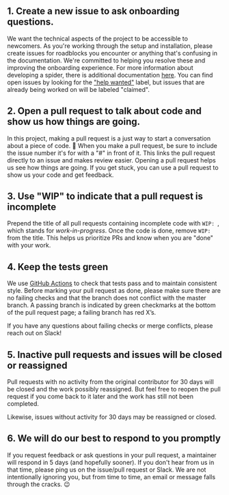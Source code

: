 ## 1. Create a new issue to ask onboarding questions.

We want the technical aspects of the project to be accessible to newcomers. As you're working through the setup and installation, please create issues for roadblocks you encounter or anything that's confusing in the documentation. We're committed to helping you resolve these and improving the onboarding experience. For more information about developing a spider, there is additional documentation [here](https://cityscrapers.org/docs/development/#contribute). You can find open issues by looking for the ["help wanted"](https://github.com/City-Bureau/city-scrapers/issues?q=is%3Aopen+is%3Aissue+label%3A%22help+wanted%22) label, but issues that are already being worked on will be labeled "claimed".

## 2. Open a pull request to talk about code and show us how things are going.

In this project, making a pull request is a just way to start a conversation about a piece of code. :slightly_smiling_face: When you make a pull request, be sure to include the issue number it's for with a "#" in front of it. This links the pull request directly to an issue and makes review easier. Opening a pull request helps us see how things are going. If you get stuck, you can use a pull request to show us your code and get feedback.

## 3. Use "WIP" to indicate that a pull request is incomplete

Prepend the title of all pull requests containing incomplete code with `WIP: `, which stands for *work-in-progress*. Once the code is done, remove `WIP: ` from the title. This helps us prioritize PRs and know when you are "done" with your work.

## 4. Keep the tests green

We use [GitHub Actions](https://github.com/features/actions) to check that tests pass and to maintain consistent style. Before marking your pull request as done, please make sure there are no failing checks and that the branch does not conflict with the master branch. A passing branch is indicated by green checkmarks at the bottom of the pull request page; a failing branch has red X’s.

If you have any questions about failing checks or merge conflicts, please reach out on Slack!

## 5. Inactive pull requests and issues will be closed or reassigned

Pull requests with no activity from the original contributor for 30 days will be closed and the work possibly reassigned. But feel free to reopen the pull request if you come back to it later and the work has still not been completed.

Likewise, issues without activity for 30 days may be reassigned or closed.

## 6. We will do our best to respond to you promptly

If you request feedback or ask questions in your pull request, a maintainer will respond in 5 days (and hopefully sooner). If you don't hear from us in that time, please ping us on the issue/pull request or Slack. We are not intentionally ignoring you, but from time to time, an email or message falls through the cracks. :wink:
